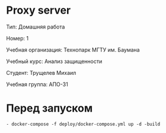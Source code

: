 # Proxy server
Тип: Домашняя работа

Номер: 1

Учебная организация: Технопарк МГТУ им. Баумана

Учебный курс: Анализ защищенности

Студент: Трущелев Михаил

Учебная группа: АПО-31

# Перед запуском
```
- docker-compose -f deploy/docker-compose.yml up -d -build
```